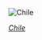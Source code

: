 
![Chile](https://www.gstatic.com/prettyearth/assets/full/1135.jpg)

*[Chile](https://www.google.com/maps/@-23.923571,-68.876563,16z/data=!3m1!1e3)*
